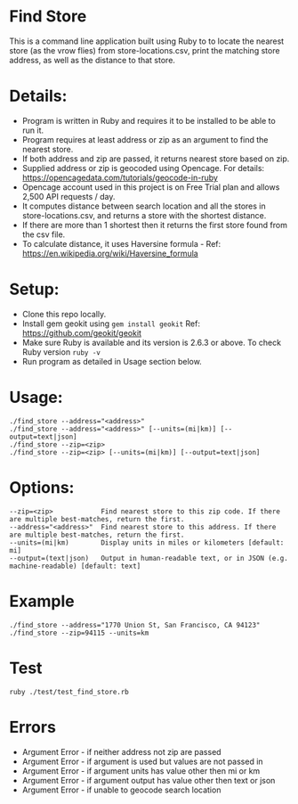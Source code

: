 # Find Store
This is a command line application built using Ruby to to locate the nearest store (as the vrow flies) from
store-locations.csv, print the matching store address, as well as the distance to that store.
  
# Details:
- Program is written in Ruby and requires it to be installed to be able to run it.
- Program requires at least address or zip as an argument to find the nearest store. 
- If both address and zip are passed, it returns nearest store based on zip.
- Supplied address or zip is geocoded using Opencage. For details: https://opencagedata.com/tutorials/geocode-in-ruby
- Opencage account used in this project is on Free Trial plan and allows 2,500 API requests / day.
- It computes distance between search location and all the stores in store-locations.csv, and returns a store with the shortest distance. 
- If there are more than 1 shortest then it returns the first store found from the csv file.
- To calculate distance, it uses Haversine formula - Ref: https://en.wikipedia.org/wiki/Haversine_formula

# Setup:
- Clone this repo locally.
- Install gem geokit using `gem install geokit` Ref: https://github.com/geokit/geokit
- Make sure Ruby is available and its version is 2.6.3 or above. To check Ruby version `ruby -v`
- Run program as detailed in Usage section below.

# Usage:
```
./find_store --address="<address>"
./find_store --address="<address>" [--units=(mi|km)] [--output=text|json]
./find_store --zip=<zip>
./find_store --zip=<zip> [--units=(mi|km)] [--output=text|json]
```

# Options:
```
--zip=<zip>            Find nearest store to this zip code. If there are multiple best-matches, return the first.
--address="<address>"  Find nearest store to this address. If there are multiple best-matches, return the first.
--units=(mi|km)        Display units in miles or kilometers [default: mi]
--output=(text|json)   Output in human-readable text, or in JSON (e.g. machine-readable) [default: text]
```

# Example
```
./find_store --address="1770 Union St, San Francisco, CA 94123"
./find_store --zip=94115 --units=km
```

# Test
```
ruby ./test/test_find_store.rb
```

# Errors
- Argument Error - if neither address not zip are passed
- Argument Error - if argument is used but values are not passed in
- Argument Error - if argument units has value other then mi or km
- Argument Error - if argument output has value other then text or json
- Argument Error - if unable to geocode search location
